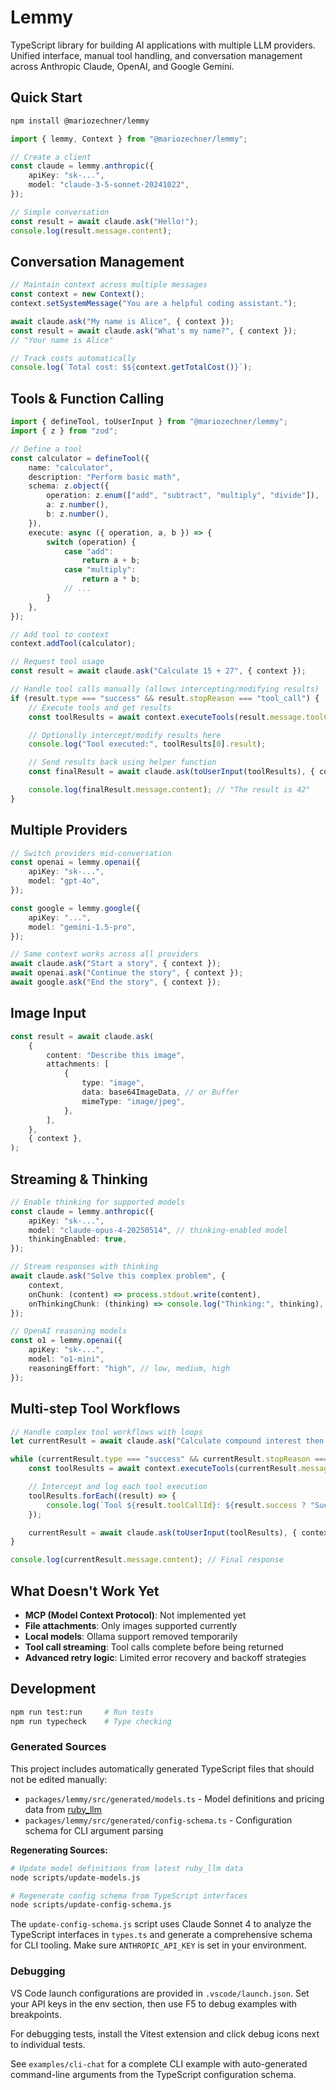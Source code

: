 # Lemmy

TypeScript library for building AI applications with multiple LLM providers. Unified interface, manual tool handling, and conversation management across Anthropic Claude, OpenAI, and Google Gemini.

## Quick Start

```bash
npm install @mariozechner/lemmy
```

```typescript
import { lemmy, Context } from "@mariozechner/lemmy";

// Create a client
const claude = lemmy.anthropic({
	apiKey: "sk-...",
	model: "claude-3-5-sonnet-20241022",
});

// Simple conversation
const result = await claude.ask("Hello!");
console.log(result.message.content);
```

## Conversation Management

```typescript
// Maintain context across multiple messages
const context = new Context();
context.setSystemMessage("You are a helpful coding assistant.");

await claude.ask("My name is Alice", { context });
const result = await claude.ask("What's my name?", { context });
// "Your name is Alice"

// Track costs automatically
console.log(`Total cost: $${context.getTotalCost()}`);
```

## Tools & Function Calling

```typescript
import { defineTool, toUserInput } from "@mariozechner/lemmy";
import { z } from "zod";

// Define a tool
const calculator = defineTool({
	name: "calculator",
	description: "Perform basic math",
	schema: z.object({
		operation: z.enum(["add", "subtract", "multiply", "divide"]),
		a: z.number(),
		b: z.number(),
	}),
	execute: async ({ operation, a, b }) => {
		switch (operation) {
			case "add":
				return a + b;
			case "multiply":
				return a * b;
			// ...
		}
	},
});

// Add tool to context
context.addTool(calculator);

// Request tool usage
const result = await claude.ask("Calculate 15 + 27", { context });

// Handle tool calls manually (allows intercepting/modifying results)
if (result.type === "success" && result.stopReason === "tool_call") {
	// Execute tools and get results
	const toolResults = await context.executeTools(result.message.toolCalls);

	// Optionally intercept/modify results here
	console.log("Tool executed:", toolResults[0].result);

	// Send results back using helper function
	const finalResult = await claude.ask(toUserInput(toolResults), { context });

	console.log(finalResult.message.content); // "The result is 42"
}
```

## Multiple Providers

```typescript
// Switch providers mid-conversation
const openai = lemmy.openai({
	apiKey: "sk-...",
	model: "gpt-4o",
});

const google = lemmy.google({
	apiKey: "...",
	model: "gemini-1.5-pro",
});

// Same context works across all providers
await claude.ask("Start a story", { context });
await openai.ask("Continue the story", { context });
await google.ask("End the story", { context });
```

## Image Input

```typescript
const result = await claude.ask(
	{
		content: "Describe this image",
		attachments: [
			{
				type: "image",
				data: base64ImageData, // or Buffer
				mimeType: "image/jpeg",
			},
		],
	},
	{ context },
);
```

## Streaming & Thinking

```typescript
// Enable thinking for supported models
const claude = lemmy.anthropic({
	apiKey: "sk-...",
	model: "claude-opus-4-20250514", // thinking-enabled model
	thinkingEnabled: true,
});

// Stream responses with thinking
await claude.ask("Solve this complex problem", {
	context,
	onChunk: (content) => process.stdout.write(content),
	onThinkingChunk: (thinking) => console.log("Thinking:", thinking),
});

// OpenAI reasoning models
const o1 = lemmy.openai({
	apiKey: "sk-...",
	model: "o1-mini",
	reasoningEffort: "high", // low, medium, high
});
```

## Multi-step Tool Workflows

```typescript
// Handle complex tool workflows with loops
let currentResult = await claude.ask("Calculate compound interest then format result", { context });

while (currentResult.type === "success" && currentResult.stopReason === "tool_call") {
	const toolResults = await context.executeTools(currentResult.message.toolCalls);

	// Intercept and log each tool execution
	toolResults.forEach((result) => {
		console.log(`Tool ${result.toolCallId}: ${result.success ? "Success" : "Failed"}`);
	});

	currentResult = await claude.ask(toUserInput(toolResults), { context });
}

console.log(currentResult.message.content); // Final response
```

## What Doesn't Work Yet

- **MCP (Model Context Protocol)**: Not implemented yet
- **File attachments**: Only images supported currently
- **Local models**: Ollama support removed temporarily
- **Tool call streaming**: Tool calls complete before being returned
- **Advanced retry logic**: Limited error recovery and backoff strategies

## Development

```bash
npm run test:run     # Run tests
npm run typecheck    # Type checking
```

### Generated Sources

This project includes automatically generated TypeScript files that should not be edited manually:

- `packages/lemmy/src/generated/models.ts` - Model definitions and pricing data from [ruby_llm](https://github.com/crmne/ruby_llm)
- `packages/lemmy/src/generated/config-schema.ts` - Configuration schema for CLI argument parsing

**Regenerating Sources:**

```bash
# Update model definitions from latest ruby_llm data
node scripts/update-models.js

# Regenerate config schema from TypeScript interfaces
node scripts/update-config-schema.js
```

The `update-config-schema.js` script uses Claude Sonnet 4 to analyze the TypeScript interfaces in `types.ts` and generate a comprehensive schema for CLI tooling. Make sure `ANTHROPIC_API_KEY` is set in your environment.

### Debugging

VS Code launch configurations are provided in `.vscode/launch.json`. Set your API keys in the env section, then use F5 to debug examples with breakpoints.

For debugging tests, install the Vitest extension and click debug icons next to individual tests.

See `examples/cli-chat` for a complete CLI example with auto-generated command-line arguments from the TypeScript configuration schema.
